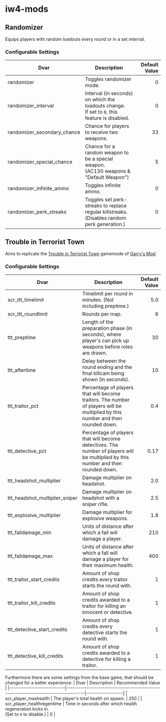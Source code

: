 # iw4-mods

## Randomizer
Equips players with random loadouts every round or in a set interval.

### Configurable Settings
| Dvar                        | Description                                                                                     | Default Value |
|-----------------------------|-------------------------------------------------------------------------------------------------|--------------:|
| randomizer                  | Toggles randomizer mode.                                                                        |             0 |
| randomizer_interval         | Interval (in seconds) on which the loadouts change.<br>If set to `0`, this feature is disabled. |             0 |
| randomizer_secondary_chance | Chance for players to receive two weapons.                                                      |            33 |
| randomizer_special_chance   | Chance for a random weapon to be a special weapon.<br>(AC130 weapons & "Default Weapon")        |             5 |
| randomizer_infinite_ammo    | Toggles infinite ammo.                                                                          |             0 |
| randomizer_perk_streaks     | Toggles set perk-streaks to replace regular killstreaks.<br>(Disables random perk generation.)  |             0 |

## Trouble in Terrorist Town
Aims to replicate the [Trouble in Terrorist Town](https://www.troubleinterroristtown.com/) gamemode of [Garry's Mod](https://store.steampowered.com/app/4000/Garrys_Mod/).

### Configurable Settings
| Dvar                           | Description                                                                                                                       | Default Value |
|--------------------------------|-----------------------------------------------------------------------------------------------------------------------------------|--------------:|
| scr_ttt_timelimit              | Timelimit per round in minutes. (Not including preptime.)                                                                         |           5.0 |
| scr_ttt_roundlimit             | Rounds per map.                                                                                                                   |             6 |
| ttt_preptime                   | Length of the preparation phase (in seconds), where player's can pick up weapons before roles are drawn.                          |            30 |
| ttt_aftertime                  | Delay between the round ending and the final killcam being shown (in seconds).                                                   |            10 |
| ttt_traitor_pct                | Percentage of players that will become traitors. The number of players will be multiplied by this number and then rounded down.   |           0.4 |
| ttt_detective_pct              | Percentage of players that will become detectives. The number of players will be multiplied by this number and then rounded down. |          0.17 |
| ttt_headshot_multiplier        | Damage multiplier on headshot.                                                                                                    |           2.0 |
| ttt_headshot_multiplier_sniper | Damage multiplier on headshot with a sniper rifle.                                                                                |           2.5 |
| ttt_explosive_multiplier       | Damage multiplier for explosive weapons.                                                                                          |           1.8 |
| ttt_falldamage_min             | Units of distance after which a fall will damage a player.                                                                        |           210 |
| ttt_falldamage_max             | Units of distance after which a fall will damage a player for their maximum health.                                               |           400 |
| ttt_traitor_start_credits      | Amount of shop credits every traitor starts the round with.                                                                       |             1 |
| ttt_traitor_kill_credits       | Amount of shop credits awarded to a traitor for killing an innocent or detective.                                                 |             1 |
| ttt_detective_start_credits    | Amount of shop credits every detective starts the round with.                                                                     |             1 |
| ttt_detective_kill_credits     | Amount of shop credits awarded to a detective for killing a traitor.                                                              |             1 |

Furthermore there are some settings from the base game, that should be changed for a better experience:
| Dvar                       | Description                                                                           | Recommended Value |
|----------------------------|---------------------------------------------------------------------------------------|------------------:|
| scr_player_maxhealth       | The player's total health on spawn.                                                   |               250 |
| scr_player_healthregentime | Time in seconds after which health regeneration kicks in.<br>(Set to `0` to disable.) |                 0 |
